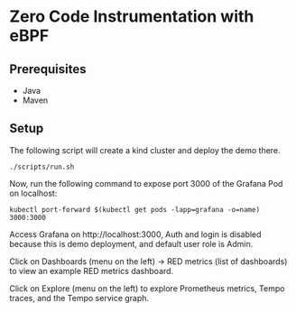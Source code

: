 # Zero Code Instrumentation with eBPF

## Prerequisites

- Java
- Maven

## Setup

The following script will create a kind cluster and deploy the demo there.

```
./scripts/run.sh
```

Now, run the following command to expose port 3000 of the Grafana Pod on localhost:

```
kubectl port-forward $(kubectl get pods -lapp=grafana -o=name) 3000:3000
```

Access Grafana on http://localhost:3000, Auth and login is disabled because this is demo deployment, and default user role is Admin.

Click on Dashboards (menu on the left) -> RED metrics (list of dashboards) to view an example RED metrics dashboard.

Click on Explore (menu on the left) to explore Prometheus metrics, Tempo traces, and the Tempo service graph.

